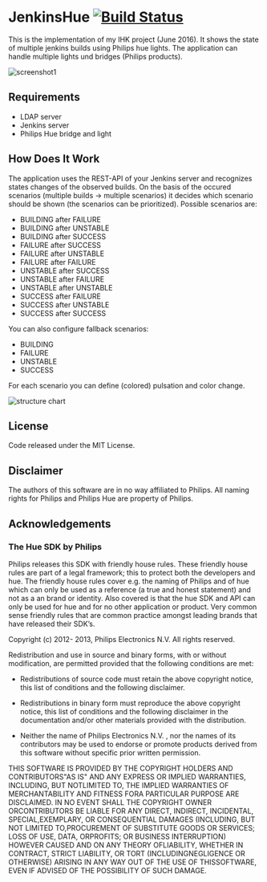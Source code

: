 # JenkinsHue [![Build Status](https://travis-ci.org/fi3te/JenkinsHue.svg?branch=master)](https://travis-ci.org/fi3te/JenkinsHue)

This is the implementation of my IHK project (June 2016). It shows the state of multiple jenkins builds using Philips hue lights. The application can handle multiple lights und bridges (Philips products).

![screenshot1](https://github.com/fi3te/JenkinsHue/blob/master/doc/screenshot1.png)

## Requirements
- LDAP server
- Jenkins server
- Philips Hue bridge and light


## How Does It Work

The application uses the REST-API of your Jenkins server and recognizes states changes of the observed builds. On the basis of the occured scenarios (multiple builds -> multiple scenarios) it decides which scenario should be shown (the scenarios can be prioritized). Possible scenarios are:

- BUILDING after FAILURE
- BUILDING after UNSTABLE
- BUILDING after SUCCESS
- FAILURE after SUCCESS
- FAILURE after UNSTABLE
- FAILURE after FAILURE
- UNSTABLE after SUCCESS
- UNSTABLE after FAILURE
- UNSTABLE after UNSTABLE
- SUCCESS after FAILURE
- SUCCESS after UNSTABLE
- SUCCESS after SUCCESS

You can also configure fallback scenarios:

- BUILDING
- FAILURE
- UNSTABLE
- SUCCESS

For each scenario you can define (colored) pulsation and color change.

![structure chart](https://github.com/fi3te/JenkinsHue/blob/master/doc/structure_chart.png)


## License

Code released under the MIT License.


## Disclaimer

The authors of this software are in no way affiliated to Philips. 
All naming rights for Philips and Philips Hue are property of Philips.


## Acknowledgements
### The Hue SDK by Philips

Philips releases this SDK with friendly house rules. These friendly house rules are part of a legal framework; this to protect both the developers and hue. The friendly house rules cover e.g. the naming of Philips and of hue which can only be used as a reference (a true and honest statement) and not as a an brand or identity. Also covered is that the hue SDK and API can only be used for hue and for no other application or product. Very common sense friendly rules that are common practice amongst leading brands that have released their SDK’s.

Copyright (c) 2012- 2013, Philips Electronics N.V. All rights reserved.

Redistribution and use in source and binary forms, with or without modification, are permitted provided that the following conditions are met:

- Redistributions of source code must retain the above copyright notice, this list of conditions and the following disclaimer.

- Redistributions in binary form must reproduce the above copyright notice, this list of conditions and the following disclaimer in the documentation and/or other materials provided with the distribution.

- Neither the name of Philips Electronics N.V. , nor the names of its contributors may be used to endorse or promote products derived from this software without specific prior written permission.

THIS SOFTWARE IS PROVIDED BY THE COPYRIGHT HOLDERS AND CONTRIBUTORS"AS IS" AND ANY EXPRESS OR IMPLIED WARRANTIES, INCLUDING, BUT NOTLIMITED TO, THE IMPLIED WARRANTIES OF MERCHANTABILITY AND FITNESS FORA PARTICULAR PURPOSE ARE DISCLAIMED. IN NO EVENT SHALL THE COPYRIGHT OWNER ORCONTRIBUTORS BE LIABLE FOR ANY DIRECT, INDIRECT, INCIDENTAL, SPECIAL,EXEMPLARY, OR CONSEQUENTIAL DAMAGES (INCLUDING, BUT NOT LIMITED TO,PROCUREMENT OF SUBSTITUTE GOODS OR SERVICES; LOSS OF USE, DATA, ORPROFITS; OR BUSINESS INTERRUPTION) HOWEVER CAUSED AND ON ANY THEORY OFLIABILITY, WHETHER IN CONTRACT, STRICT LIABILITY, OR TORT (INCLUDINGNEGLIGENCE OR OTHERWISE) ARISING IN ANY WAY OUT OF THE USE OF THISSOFTWARE, EVEN IF ADVISED OF THE POSSIBILITY OF SUCH DAMAGE.
